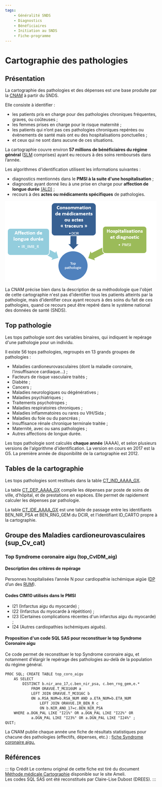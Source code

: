 ```yaml
---
tags:
    - Généralité SNDS
    - Diagnostics
    - Bénéficiaires
    - Initiation au SNDS
    - Fiche-programme
---
```


# Cartographie des pathologies
<!-- SPDX-License-Identifier: MPL-2.0 -->

<TagLinks />

## Présentation

La cartographie des pathologies et des dépenses est une base produite par la [CNAM](../glossaire/Cnam.md) à partir du SNDS.

Elle consiste à identifier :
* les patients pris en charge pour des pathologies chroniques fréquentes, graves, ou coûteuses ;
* les femmes prises en charge pour le risque maternité ;
* les patients qui n’ont pas ces pathologies chroniques repérées ou évènements de santé mais ont eu des hospitalisations ponctuelles ;
* et ceux qui ne sont dans aucune de ces situations.

La cartographie couvre environ **57 millions de bénéficiaires du régime général** ([SLM](../glossaire/SLM.md) comprises) ayant eu recours à des soins remboursés dans l’année. 

Les algorithmes d'identification utilisent les informations suivantes :
* diagnostics mentionnés dans le **PMSI à la suite d'une hospitalisation** ;
* diagnostic ayant donné lieu à une prise en charge pour **affection de longue durée** [(ALD)](../fiches/beneficiaires_ald.md) ;
* recours à des **actes ou médicaments spécifiques** de pathologies.

![Sources de données des top pathologies](/files/DREES/2019-06_DREES_Cartographie-des-pathologies/top_patho_construction.png)

La CNAM précise bien dans la description de sa méthodologie que l'objet de cette cartographie n'est pas d’identifier tous les patients atteints par la pathologie, mais d’identifier ceux ayant recours à des soins du fait de ces pathologies, quand ce recours peut être repéré dans le système national des données de santé (SNDS).

## Top pathologie

Les tops pathologie sont des variables binaires, qui indiquent le repérage d'une pathologie pour un individu.

Il existe 56 tops pathologies, regroupés en 13 grands groupes de pathologies :
* Maladies cardioneurovasculaires (dont la maladie coronaire, l’insuffisance cardiaque…) ;  
* Facteurs de risque vasculaire traités ;  
* Diabète ;  
* Cancers ;  
* Maladies neurologiques ou dégénératives ;  
* Maladies psychiatriques ;  
* Traitements psychotropes ;  
* Maladies respiratoires chroniques ;  
* Maladies inflammatoires ou rares ou VIH/Sida ;  
* Maladies du foie ou du pancréas ;  
* Insuffisance rénale chronique terminale traitée ;  
* Maternité, avec ou sans pathologies ;  
* Autres affections de longue durée. 

Les tops pathologie sont calculés **chaque année** (AAAA), et selon plusieurs versions de l'algorithme d'identification. La version en cours en 2017 est la G5. La première année de disponibilité de la cartographie est 2012.

## Tables de la cartographie

Les tops pathologies sont restitués dans la table [CT_IND_AAAA_GX](../tables/CARTOGRAPHIE_PATHOLOGIES/CT_IND_AAAA_GN.md). 

La table [CT_DEP_AAAA_GX](../tables/CARTOGRAPHIE_PATHOLOGIES/CT_DEP_AAAA_GN.md) compile les dépenses par poste de soins de ville, d’hôpital, et de prestations en espèces. Elle permet de rapidement calculer les dépenses par pathologie.
 
La table [CT_IDE_AAAA_GX](../tables/CARTOGRAPHIE_PATHOLOGIES/CT_IDE_AAAA_GN.md) est une table de passage entre les identifiants BEN_NIR_PSA et BEN_RNG_GEM du DCIR, et l'identifiant ID_CARTO propre à la cartographie.

## Groupe des Maladies cardioneurovasculaires (sup\_Cv\_cat)
### Top Syndrome coronaire aigu (top\_CvIDM\_aig)
#### Description des critères de repérage

Personnes hospitalisées l’année N pour cardiopathie ischémique aigüe ([DP](../glossaire/DP.md) d’un des [RUM](../glossaire/RUM.md)).   

#### Codes CIM10 utilisés dans le PMSI

* I21 (Infarctus aigu du myocarde) ;
* I22 (Infarctus du myocarde à répétition) ;
* I23 (Certaines complications récentes d'un infarctus aigu du myocarde) ;
* I24 (Autres cardiopathies ischémiques aiguës).
 

#### Proposition d'un code SQL SAS pour reconstituer le top Syndrome Coronaire aigu
Ce code permet de reconstituer le top Syndrome coronaire aigu, et notamment d'élargir le repérage des pathologies au-delà de la population du régime général.

```sas
PROC SQL; CREATE TABLE top_coro_aigu 
    AS SELECT 
        DISTINCT b.nir_ano_17,c.ben_nir_psa, c.ben_rng_gem,e.*
            FROM ORAVUE.T_MCO16UM a
            LEFT JOIN ORAVUE.T_MCO16C b
            ON a.RSA_NUM=b.RSA_NUM AND a.ETA_NUM=b.ETA_NUM
                LEFT JOIN ORAVUE.IR_BEN_R c
                ON b.NIR_ANO_17=c.BEN_NIR_PSA
    WHERE a.DGN_PAL LIKE "I21%" OR a.DGN_PAL LIKE "I22%" OR
            a.DGN_PAL LIKE "I23%" OR a.DGN_PAL LIKE "I24%" ;
QUIT;

```
La CNAM publie chaque année une fiche de résultats statistiques pour chacune des pathologies (effectifs, dépenses, etc.) : 
[fiche Syndrome coronaire aigu.](https://assurance-maladie.ameli.fr/sites/default/files/2018_fiche_syndrome-coronaire-aigu.pdf)

## Références

::: tip Crédit
Le contenu original de cette fiche est tiré du document [Méthode médicale Cartographie](https://assurance-maladie.ameli.fr/etudes-et-donnees/par-theme/pathologies/cartographie-assurance-maladie/methode-cartographie-pathologies-depenses-assurance-maladie) disponible sur le site Ameli.  
Les codes SQL SAS ont été reconstitués par Claire-Lise Dubost (DREES).
:::


